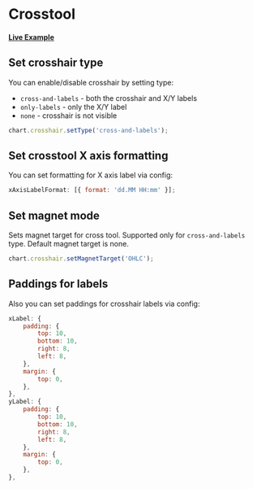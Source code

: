 # Crosstool

#### <!--CSB_LINK-->[Live Example](https://codesandbox.io/s/xlx7ld)<!--/CSB_LINK-->

## Set crosshair type

You can enable/disable crosshair by setting type:

-   `cross-and-labels` - both the crosshair and X/Y labels
-   `only-labels` - only the X/Y label
-   `none` - crosshair is not visible

```js
chart.crosshair.setType('cross-and-labels');
```

## Set crosstool X axis formatting

You can set formatting for X axis label via config:

```js
xAxisLabelFormat: [{ format: 'dd.MM HH:mm' }];
```

## Set magnet mode

Sets magnet target for cross tool. Supported only for `cross-and-labels` type.
Default magnet target is none.

```js
chart.crosshair.setMagnetTarget('OHLC');
```

## Paddings for labels

Also you can set paddings for crosshair labels via config:

```js
xLabel: {
	padding: {
		top: 10,
		bottom: 10,
		right: 8,
		left: 8,
	},
	margin: {
		top: 0,
	},
},
yLabel: {
	padding: {
		top: 10,
		bottom: 10,
		right: 8,
		left: 8,
	},
	margin: {
		top: 0,
	},
},
```
